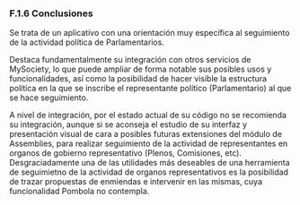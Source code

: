 ### F.1.6 Conclusiones

Se trata de un aplicativo con una orientación muy específica al seguimiento de la actividad política de Parlamentarios.

Destaca fundamentalmente su integración con otros servicios de MySociety, lo que puede ampliar de forma notable sus posibles usos y funcionalidades, así como la posibilidad de hacer visible la estructura política en la que se inscribe el representante político \(Parlamentario\) al que se hace seguimiento.

A nivel de integración, por el estado actual de su código no se recomienda su integración, aunque si se aconseja el estudio de su interfaz y presentación visual de cara a posibles futuras extensiones del módulo de Assemblies, para realizar seguimiento de la actividad de representantes en organos de gobierno representativo (Plenos, Comisiones, etc). Desgraciadamente una de las utilidades más deseables de una herramienta de seguimietno de la actividad de organos representativos es la posibilidad de trazar propuestas de enmiendas e intervenir en las mismas, cuya funcionalidad Pombola no contempla.
